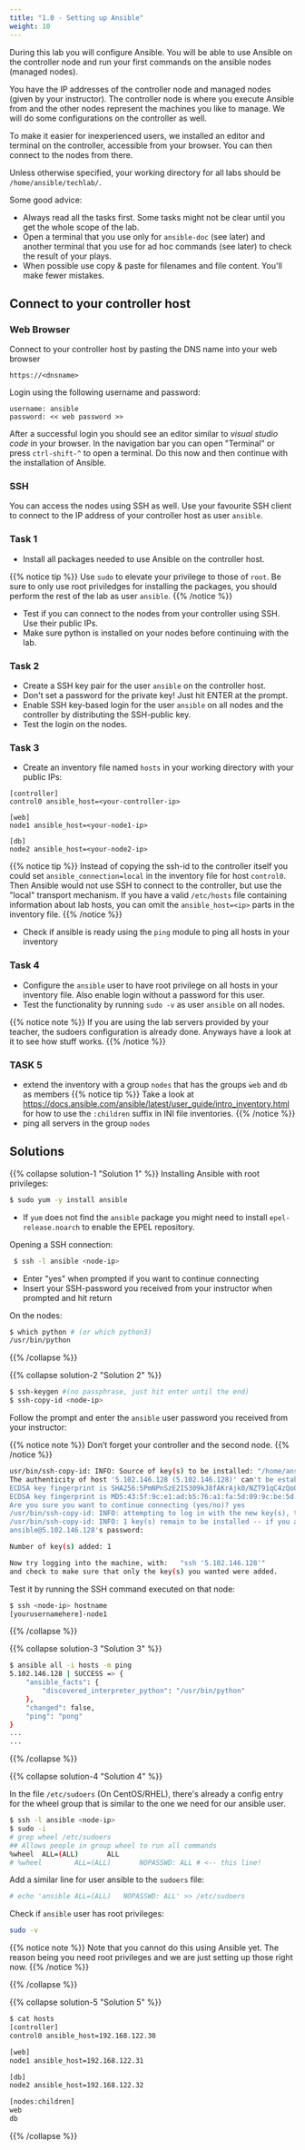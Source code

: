 ```yaml
---
title: "1.0 - Setting up Ansible"
weight: 10
---
```


During this lab you will configure Ansible. You will be able to use Ansible on the controller node and run your first commands on the ansible nodes (managed nodes).

You have the IP addresses of the controller node and managed nodes (given by your instructor). The controller node is where you execute Ansible from and the other nodes represent the machines you like to manage. We will do some configurations on the controller as well.

To make it easier for inexperienced users, we installed an editor and terminal on the controller, accessible from your browser.
You can then connect to the nodes from there.

Unless otherwise specified, your working directory for all labs should be `/home/ansible/techlab/`.

Some good advice:

- Always read all the tasks first. Some tasks might not be clear until you get the whole scope of the lab.
- Open a terminal that you use only for `ansible-doc` (see later) and another terminal that you use for ad hoc commands (see later) to check the result of your plays.
- When possible use copy & paste for filenames and file content. You'll make fewer mistakes.

## Connect to your controller host

### Web Browser

Connect to your controller host by pasting the DNS name into your web browser

    https://<dnsname>

Login using the following username and password:

    username: ansible
    password: << web password >>

After a successful login you should see an editor similar to *visual studio code* in your browser. In the navigation bar you can open "Terminal" or press `ctrl-shift-^` to open a terminal. Do this now and then continue with the installation of Ansible.

### SSH

You can access the nodes using SSH as well. Use your favourite SSH client to connect to the IP address of your controller host as user `ansible`.

### Task 1

- Install all packages needed to use Ansible on the controller host.

{{% notice tip %}}
  Use `sudo` to elevate your privilege to those of `root`. Be sure to only use root priviledges for installing the packages, you should perform the rest of the lab as user `ansible`.
{{% /notice %}}

- Test if you can connect to the nodes from your controller using SSH. Use their public IPs.
- Make sure python is installed on your nodes before continuing with the lab.

### Task 2

- Create a SSH key pair for the user `ansible` on the controller host.
- Don't set a password for the private key! Just hit ENTER at the prompt.
- Enable SSH key-based login for the user `ansible` on all nodes and the controller by distributing the SSH-public key.
- Test the login on the nodes.

### Task 3

- Create an inventory file named `hosts` in your working directory with your public IPs:

```
[controller]
control0 ansible_host=<your-controller-ip>
    
[web]
node1 ansible_host=<your-node1-ip>
    
[db]
node2 ansible_host=<your-node2-ip>
```
{{% notice tip %}}
Instead of copying the ssh-id to the controller itself you could set `ansible_connection=local` in the inventory file for host `control0`. Then Ansible would not use SSH to connect to the controller, but use the "local" transport mechanism.
If you have a valid `/etc/hosts` file containing information about lab hosts, you can omit the `ansible_host=<ip>` parts in the inventory file.
{{% /notice %}}

- Check if ansible is ready using the `ping` module to ping all hosts in your inventory

### Task 4

- Configure the `ansible` user to have root privilege on all hosts in your inventory file. Also enable login without a password for this user.
- Test the functionality by running `sudo -v` as user `ansible` on all nodes.

{{% notice note %}}
If you are using the lab servers provided by your teacher, the sudoers configuration is already done. Anyways have a look at it to see how stuff works.
{{% /notice %}}

### TASK 5
- extend the inventory with a group `nodes` that has the groups `ẁeb` and `db` as members
  {{% notice tip %}}
  Take a look at https://docs.ansible.com/ansible/latest/user_guide/intro_inventory.html for how to use the `:children` suffix in INI file inventories.
  {{% /notice %}}
- ping all servers in the group `nodes`

## Solutions

{{% collapse solution-1 "Solution 1" %}}
Installing Ansible with root privileges:

```bash
$ sudo yum -y install ansible
```

- If `yum` does not find the `ansible` package you might need to
  install `epel-release.noarch` to enable the EPEL repository.

Opening a SSH connection:
```bash
 $ ssh -l ansible <node-ip>
```
- Enter "yes" when prompted if you want to continue connecting
- Insert your SSH-password you received from your instructor when prompted and hit return

On the nodes:
```bash
$ which python # (or which python3)
/usr/bin/python
```

{{% /collapse %}}

{{% collapse solution-2 "Solution 2" %}}
```bash
$ ssh-keygen #(no passphrase, just hit enter until the end)
$ ssh-copy-id <node-ip>
```

Follow the prompt and enter the `ansible` user password you received from your instructor:

{{% notice note %}}
  Don’t forget your controller and the second node.
{{% /notice %}}

```bash
usr/bin/ssh-copy-id: INFO: Source of key(s) to be installed: "/home/ansible/.ssh/id_rsa.pub"
The authenticity of host '5.102.146.128 (5.102.146.128)' can't be established.
ECDSA key fingerprint is SHA256:5PmNPnSzE2IS309kJ8fAKrAjk0/NZT91qC4zQo0Vwiw.
ECDSA key fingerprint is MD5:43:5f:9c:e1:ad:b5:76:a1:fa:5d:09:9c:be:5d:c2:7e.
Are you sure you want to continue connecting (yes/no)? yes
/usr/bin/ssh-copy-id: INFO: attempting to log in with the new key(s), to filter out any that are already installed
/usr/bin/ssh-copy-id: INFO: 1 key(s) remain to be installed -- if you are prompted now it is to install the new keys
ansible@5.102.146.128's password:

Number of key(s) added: 1

Now try logging into the machine, with:   "ssh '5.102.146.128'"
and check to make sure that only the key(s) you wanted were added.
```

Test it by running the SSH command executed on that node:
```bash
$ ssh <node-ip> hostname
[yourusernamehere]-node1
```
{{% /collapse %}}

{{% collapse solution-3 "Solution 3" %}}
```bash
$ ansible all -i hosts -m ping
5.102.146.128 | SUCCESS => {
    "ansible_facts": {
        "discovered_interpreter_python": "/usr/bin/python"
    },
    "changed": false,
    "ping": "pong"
}
...
...
```

{{% /collapse %}}


{{% collapse solution-4 "Solution 4" %}}

In the file `/etc/sudoers` (On CentOS/RHEL), there's already a config entry for the wheel group that is similar to the one we need for our ansible user.
```bash
$ ssh -l ansible <node-ip>
$ sudo -i
# grep wheel /etc/sudoers
## Allows people in group wheel to run all commands
%wheel  ALL=(ALL)       ALL
# %wheel        ALL=(ALL)       NOPASSWD: ALL # <-- this line!
```
Add a similar line for user ansible to the `sudoers` file:

```bash
# echo 'ansible ALL=(ALL)   NOPASSWD: ALL' >> /etc/sudoers
```

Check if `ansible` user has root privileges:

```bash
sudo -v
```

{{% notice note %}} 
  Note that you cannot do this using Ansible yet. The reason being you
  need root privileges and we are just setting up those right now.
{{% /notice %}}

{{% /collapse %}}

{{% collapse solution-5 "Solution 5" %}}
```bash
$ cat hosts
[controller]
control0 ansible_host=192.168.122.30

[web]
node1 ansible_host=192.168.122.31

[db]
node2 ansible_host=192.168.122.32

[nodes:children]
web
db
```
{{% /collapse %}}
